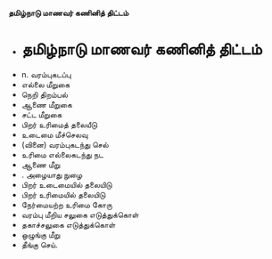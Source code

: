 **தமிழ்நாடு மாணவர் கணினித் திட்டம்**
- # தமிழ்நாடு மாணவர் கணினித் திட்டம்
- n. வரம்புகடப்பு
- எல்லை மீறுகை
- நெறி திறம்பல்
- ஆணை மீறுகை
- சட்ட மீறுகை
- பிறர் உரிமைத் தலையீடு
- உடைமை மீச்செலவு
- (வினை) வரம்புகடந்து செல்
- உரிமை எல்லைகடந்து நட
- ஆணை மீறு
- . அழையாது நுழை
- பிறர் உடைமையில் தலையிடு
- பிறர் உரிமையில் தலையிடு
- நேர்மையற்ற உரிமை கோரு
- வரம்பு மீறிய சலுகை எடுத்துக்கொள்
- தகாச்சலுகை எடுத்துக்கொள்
- ஒழுங்கு மீறு
- தீங்கு செய்.

